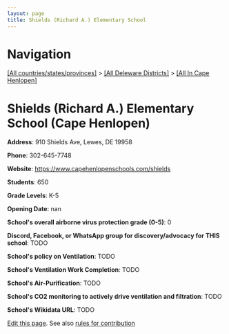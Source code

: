 ```yaml
---
layout: page
title: Shields (Richard A.) Elementary School
---
```

# Navigation

[[All countries/states/provinces]](../../..) > [[All Deleware Districts]](../..) > [[All In Cape Henlopen]](..)

# Shields (Richard A.) Elementary School (Cape Henlopen)

**Address**: 910 Shields Ave, Lewes, DE 19958

**Phone**: 302-645-7748

**Website**: <https://www.capehenlopenschools.com/shields>

**Students**: 650

**Grade Levels**: K-5

**Opening Date**: nan

**School's overall airborne virus protection grade (0-5)**: 0

**Discord, Facebook, or WhatsApp group for discovery/advocacy for THIS school**: TODO

**School's policy on Ventilation**: TODO

**School's Ventilation Work Completion**: TODO

**School's Air-Purification**: TODO

**School's CO2 monitoring to actively drive ventilation and filtration**: TODO

**School's Wikidata URL**: TODO


[Edit this page](https://github.com/ventilate-schools/DE/edit/main/./Cape_Henlopen/Shields_(Richard_A.)_Elementary_School.md). See also [rules for contribution](../../../contribution-rules/)